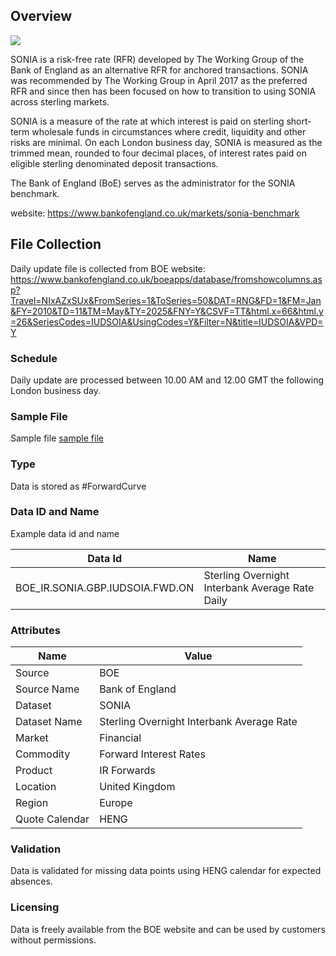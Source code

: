 ## Overview

![](/img/data/boe.png)

SONIA is a risk-free rate (RFR) developed by The Working Group of the Bank of England as an alternative RFR for anchored transactions. SONIA was recommended by The Working Group in April 2017 as the preferred RFR and since then has been focused on how to transition to using SONIA across sterling markets. 

SONIA is a measure of the rate at which interest is paid on sterling short-term wholesale funds in circumstances where credit, liquidity and other risks are minimal. On each London business day, SONIA is measured as the trimmed mean, rounded to four decimal places, of interest rates paid on eligible sterling denominated deposit transactions.

The Bank of England (BoE) serves as the administrator for the SONIA benchmark.

website: https://www.bankofengland.co.uk/markets/sonia-benchmark

## File Collection

Daily update file is collected from BOE website: https://www.bankofengland.co.uk/boeapps/database/fromshowcolumns.asp?Travel=NIxAZxSUx&FromSeries=1&ToSeries=50&DAT=RNG&FD=1&FM=Jan&FY=2010&TD=11&TM=May&TY=2025&FNY=Y&CSVF=TT&html.x=66&html.y=26&SeriesCodes=IUDSOIA&UsingCodes=Y&Filter=N&title=IUDSOIA&VPD=Y   

### Schedule

Daily update are processed between 10.00 AM and 12.00 GMT the following London business day.

### Sample File

Sample file [sample file](pathname://../../static/file-samples/IUDSOIA-Bank-of-England-Database.csv)

### Type

Data is stored as #ForwardCurve

### Data ID and Name

Example data id and name

|**Data Id**|**Name**|
|-|-|
|BOE_IR.SONIA.GBP.IUDSOIA.FWD.ON|Sterling Overnight Interbank Average Rate Daily|

### Attributes

|Name|Value|
|-|-|
|Source|BOE|
|Source Name|Bank of England|
|Dataset|SONIA|
|Dataset Name|Sterling Overnight Interbank Average Rate|
|Market|Financial|
|Commodity|Forward Interest Rates|
|Product|IR Forwards|
|Location|United Kingdom|
|Region|Europe|
|Quote Calendar|HENG||

### Validation

Data is validated for missing data points using HENG calendar for expected absences.

### Licensing

Data is freely available from the BOE website and can be used by customers without permissions.

